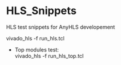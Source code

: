 # HLS_Snippets
HLS test snippets for AnyHLS developement

vivado_hls -f run_hls.tcl

- Top modules test:  
vivado_hls -f run_hls_top.tcl
